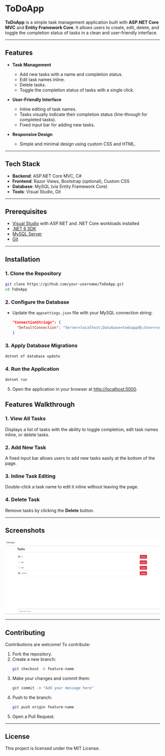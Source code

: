 # ToDoApp

**ToDoApp** is a simple task management application built with **ASP.NET Core MVC** and **Entity Framework Core**. It allows users to create, edit, delete, and toggle the completion status of tasks in a clean and user-friendly interface.

---

## Features

- **Task Management**
  - Add new tasks with a name and completion status.
  - Edit task names inline.
  - Delete tasks.
  - Toggle the completion status of tasks with a single click.

- **User-Friendly Interface**
  - Inline editing of task names.
  - Tasks visually indicate their completion status (line-through for completed tasks).
  - Fixed input bar for adding new tasks.

- **Responsive Design**
  - Simple and minimal design using custom CSS and HTML.

---

## Tech Stack

- **Backend**: ASP.NET Core MVC, C#
- **Frontend**: Razor Views, Bootstrap (optional), Custom CSS
- **Database**: MySQL (via Entity Framework Core)
- **Tools**: Visual Studio, Git

---

## Prerequisites

- [Visual Studio](https://visualstudio.microsoft.com/) with ASP.NET and .NET Core workloads installed
- [.NET 6 SDK](https://dotnet.microsoft.com/download/dotnet/6.0)
- [MySQL Server](https://dev.mysql.com/downloads/)
- [Git](https://git-scm.com/)

---

## Installation

### 1. Clone the Repository

```bash
git clone https://github.com/your-username/ToDoApp.git
cd ToDoApp
```

### 2. Configure the Database

- Update the `appsettings.json` file with your MySQL connection string:
  ```json
  "ConnectionStrings": {
    "DefaultConnection": "Server=localhost;Database=todoappdb;User=root;Password=yourpassword;"
  }
  ```

### 3. Apply Database Migrations

```bash
dotnet ef database update
```

### 4. Run the Application

```bash
dotnet run
```

5. Open the application in your browser at [http://localhost:5000](http://localhost:5000).


## Features Walkthrough

### 1. View All Tasks
Displays a list of tasks with the ability to toggle completion, edit task names inline, or delete tasks.

### 2. Add New Task
A fixed input bar allows users to add new tasks easily at the bottom of the page.

### 3. Inline Task Editing
Double-click a task name to edit it inline without leaving the page.

### 4. Delete Task
Remove tasks by clicking the **Delete** button.

---

## Screenshots

![screenshot](img.PNG)

---

## Contributing

Contributions are welcome! To contribute:

1. Fork the repository.
2. Create a new branch:
   ```bash
   git checkout -b feature-name
   ```
3. Make your changes and commit them:
   ```bash
   git commit -m "Add your message here"
   ```
4. Push to the branch:
   ```bash
   git push origin feature-name
   ```
5. Open a Pull Request.

---

## License

This project is licensed under the MIT License.





